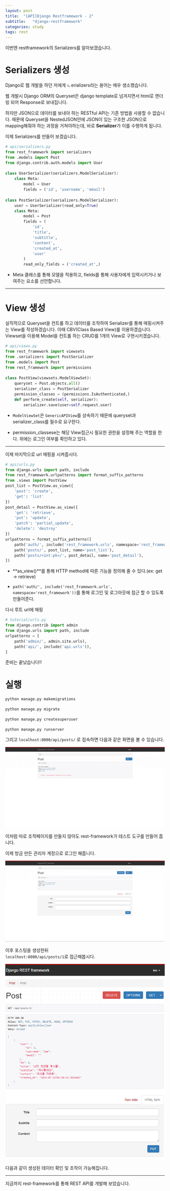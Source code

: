 ```yaml
---
layout: post
title:  "[API]Django Restframework - 2"
subtitle:   "django-restframework"
categories: study
tags: rest
---
```


이번엔 restframework의 Serializers를 알아보겠습니다.

# Serializers 생성

Django로 웹 개발을 하던 저에게 ㄴerializers라는 용어는 매우 생소했습니다.

웹 개발시 Django ORM의 Queryset은 django template로 넘겨지면서 html로 랜더링 되어 Response로 보내집니다.

하지만 JSON으로 데이터를 보내야 하는 RESTful API는 기존 방법을 사용할 수 없습니다. 때문에 Queryset을 <span class="un">Nested<span class="un_t">JSON안에 JSON이 있는 구조</span></span>한 JSON으로 mapping해줘야 하는 과정을 거쳐야하는데, 바로 **Serializer**가 이를 수행하게 됩니다.

이제 Serializers를 만들어 보겠습니다.

```python
# api/serializers.py
from rest_framework import serializers
from .models import Post
from django.contrib.auth.models import User

class UserSerializer(serializers.ModelSerializer):
    class Meta:
        model = User
        fields = ('id', 'username', 'email')

class PostSerializer(serializers.ModelSerializer):
    user = UserSerializer(read_only=True)
    class Meta:
        model = Post
        fields = (
            'id',
            'title',
            'subtitle',
            'content',
            'created_at',
            'user'
        )
        read_only_fields = ('created_at',)
```

* Meta 클래스를 통해 모델을 적용하고, fields를 통해 사용자에게 입력시키거나 보여주는 요소를 선언합니다.



---

# View 생성

실직적으로 Queryset을 컨트롤 하고 데이터를 조작하여 Serializer를 통해 매핑시켜주는 View를 작성하겠습니다. 이때 CBV(Class Based View)를 이용하겠습니다.  
Viewset을 이용해 Model을 컨트롤 하는 CRUD를 1개의 View로 구현시키겠습니다.

```python
# api/views.py
from rest_framework import viewsets
from .serializers import PostSerializer
from .models import Post
from rest_framework import permissions

class PostView(viewsets.ModelViewSet):
    queryset = Post.objects.all()
    serializer_class = PostSerializer
    permission_classes = (permissions.IsAuthenticated,)
    def perform_create(self, serializer):
        serializer.save(user=self.request.user)
```

* ``ModelViewSet``은 ``GenericAPIView``를 상속하기 때문에 queryset과 serializer_class를 필수로 요구한다.

* permission_classese는 해당 View접근시 필요한 권한을 설정해 주는 역할을 한다. 위에는 로그인 여부를 확인하고 있다.

---

이제 마지막으로 url 매핑을 시켜줍시다.

```python
# api/urls.py
from django.urls import path, include
from rest_framework.urlpatterns import format_suffix_patterns
from .views import PostView
post_list = PostView.as_view({
    'post': 'create',
    'get': 'list'
})
post_detail = PostView.as_view({
    'get': 'retrieve',
    'put': 'update',
    'patch': 'partial_update',
    'delete': 'destroy'
})
urlpatterns = format_suffix_patterns([
    path('auth/', include('rest_framework.urls', namespace='rest_framework')),
    path('posts/', post_list, name='post_list'),
    path('posts/<int:pk>/', post_detail, name='post_detail'),
])
```

* **as_view()**를 통해 HTTP method에 따른 기능을 정의해 줄 수 있다.(ex: get -> retrieve)

* ``path('auth/', include('rest_framework.urls', namespace='rest_framework'))``를 통해 로그인 및 로그아웃에 접근 할 수 있도록 만들어준다.

다시 루트 url에 매핑

```python
# tutorial/urls.py
from django.contrib import admin
from django.urls import path, include
urlpatterns = [
    path('admin/', admin.site.urls),
    path('api/', include('api.urls')),
]
```

준비는 끝났습니다!!

# 실행

```
python manage.py makemigrations

python manage.py migrate

python manage.py createsuperuser

python manage.py runserver
```

그리고 ``localhost:8000/api/posts/`` 로 접속하면 다음과 같은 화면을 볼 수 있습니다.

![](/assets/img/posts/2019-07-15-17-06-06.png)

이처럼 따로 조작페이지를 만들지 않아도 rest-framework가 테스트 도구를 만들어 줍니다. 

이제 방금 만든 관리자 계정으로 로그인 해줍니다.

![](/assets/img/posts/2019-07-15-17-07-52.png)

이후 포스팅을 생성한뒤  
`localhost:8000/api/posts/1`로 접근해봅시다.

![](/assets/img/posts/2019-07-15-17-10-09.png)

다음과 같이 생성된 데이터 확인 및 조작이 가능해집니다.

---

지금까지 rest-framework를 통해 REST API를 개발해 보았습니다.

